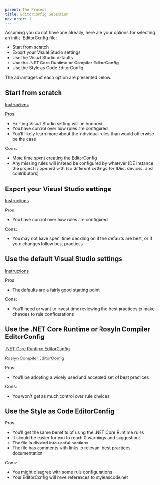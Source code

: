 ```yaml
---
parent: The Process
title: EditorConfig Selection
nav_order: 1
---
```


Assuming you do not have one already, here are your options for selecting an initial EditorConfig file:

* Start from scratch
* Export your Visual Studio settings
* Use the Visual Studio defaults
* Use the .NET Core Runtime or Compiler EditorConfig
* Use the Style as Code EditorConfig

The advantages of each option are presented below.

## Start from scratch

[Instructions](https://docs.microsoft.com/visualstudio/ide/create-portable-custom-editor-options?view=vs-2019#add-and-remove-editorconfig-files)

Pros:

* Existing Visual Studio setting will be honored
* You have control over how rules are configured
* You'll likely learn more about the individual rules than would otherwise be the case

Cons:

* More time spent creating the EditorConfig
* Any missing rules will instead be configured by whatever IDE instance the project is opened with (so different settings for IDEs, devices, and contributors)

## Export your Visual Studio settings

[Instructions](https://docs.microsoft.com/visualstudio/ide/code-styles-and-code-cleanup?view=vs-2019#code-styles-in-editorconfig-files)

Pros:

* You have control over how rules are configured

Cons:

* You may not have spent time deciding on if the defaults are best, or if your changes follow best practices

## Use the default Visual Studio settings

[Instructions](https://docs.microsoft.com/visualstudio/ide/create-portable-custom-editor-options?view=vs-2019#add-and-remove-editorconfig-files)

Pros:

* The defaults are a fairly good starting point

Cons:

* You'll need or want to invest time reviewing the best practices to make changes to rule configurations

## Use the .NET Core Runtime or Rosyln Compiler EditorConfig

[.NET Core Runtime EditorConfig](https://raw.githubusercontent.com/dotnet/runtime/master/.editorconfig)

[Roslyn Compiler EditorConfig](https://raw.githubusercontent.com/dotnet/roslyn/master/.editorconfig)

Pros:

* You'll be adopting a widely used and accepted set of best practices

Cons:

* You won't get as much control over rule choices

## Use the Style as Code EditorConfig

Pros:

* You'll get the same benefits of using the .NET Core Runtime rules
* It should be easier for you to reach 0 warnings and suggestions
* The file is divided into useful sections
* The file has comments with links to relevant best practices documentation

Cons:

* You might disagree with some rule configurations
* Your EditorConfig will have references to styleascode.net
